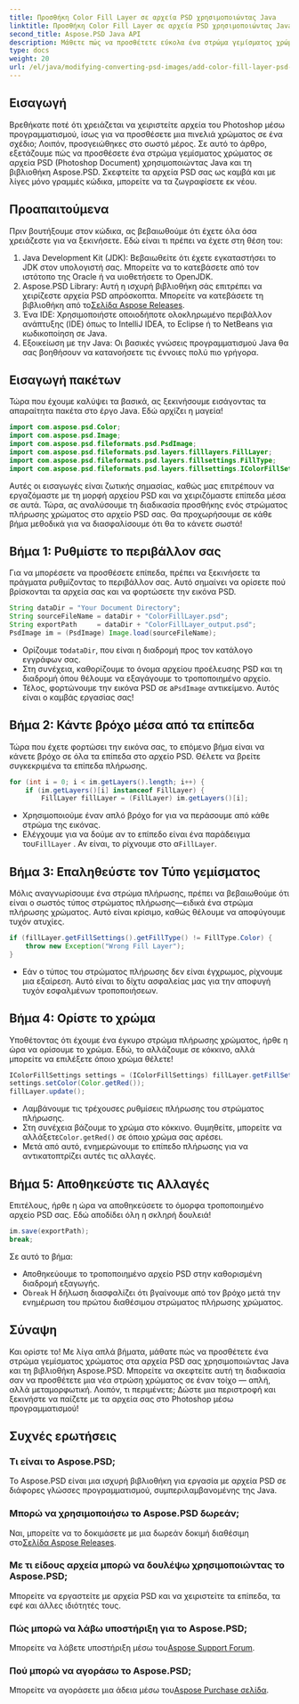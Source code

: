 ```yaml
---
title: Προσθήκη Color Fill Layer σε αρχεία PSD χρησιμοποιώντας Java
linktitle: Προσθήκη Color Fill Layer σε αρχεία PSD χρησιμοποιώντας Java
second_title: Aspose.PSD Java API
description: Μάθετε πώς να προσθέτετε εύκολα ένα στρώμα γεμίσματος χρώματος σε αρχεία PSD χρησιμοποιώντας Java και Aspose.PSD. Ακολουθήστε το βήμα προς βήμα σεμινάριο μας για πιο γρήγορα σχέδια.
type: docs
weight: 20
url: /el/java/modifying-converting-psd-images/add-color-fill-layer-psd-files/
---
```

## Εισαγωγή
Βρεθήκατε ποτέ ότι χρειάζεται να χειριστείτε αρχεία του Photoshop μέσω προγραμματισμού, ίσως για να προσθέσετε μια πινελιά χρώματος σε ένα σχέδιο; Λοιπόν, προσγειώθηκες στο σωστό μέρος. Σε αυτό το άρθρο, εξετάζουμε πώς να προσθέσετε ένα στρώμα γεμίσματος χρώματος σε αρχεία PSD (Photoshop Document) χρησιμοποιώντας Java και τη βιβλιοθήκη Aspose.PSD. Σκεφτείτε τα αρχεία PSD σας ως καμβά και με λίγες μόνο γραμμές κώδικα, μπορείτε να τα ζωγραφίσετε εκ νέου.
## Προαπαιτούμενα
Πριν βουτήξουμε στον κώδικα, ας βεβαιωθούμε ότι έχετε όλα όσα χρειάζεστε για να ξεκινήσετε. Εδώ είναι τι πρέπει να έχετε στη θέση του:
1. Java Development Kit (JDK): Βεβαιωθείτε ότι έχετε εγκαταστήσει το JDK στον υπολογιστή σας. Μπορείτε να το κατεβάσετε από τον ιστότοπο της Oracle ή να υιοθετήσετε το OpenJDK.
2.  Aspose.PSD Library: Αυτή η ισχυρή βιβλιοθήκη σάς επιτρέπει να χειρίζεστε αρχεία PSD απρόσκοπτα. Μπορείτε να κατεβάσετε τη βιβλιοθήκη από το[Σελίδα Aspose Releases](https://releases.aspose.com/psd/java/).
3. Ένα IDE: Χρησιμοποιήστε οποιοδήποτε ολοκληρωμένο περιβάλλον ανάπτυξης (IDE) όπως το IntelliJ IDEA, το Eclipse ή το NetBeans για κωδικοποίηση σε Java.
4. Εξοικείωση με την Java: Οι βασικές γνώσεις προγραμματισμού Java θα σας βοηθήσουν να κατανοήσετε τις έννοιες πολύ πιο γρήγορα.
## Εισαγωγή πακέτων
Τώρα που έχουμε καλύψει τα βασικά, ας ξεκινήσουμε εισάγοντας τα απαραίτητα πακέτα στο έργο Java. Εδώ αρχίζει η μαγεία! 
```java
import com.aspose.psd.Color;
import com.aspose.psd.Image;
import com.aspose.psd.fileformats.psd.PsdImage;
import com.aspose.psd.fileformats.psd.layers.filllayers.FillLayer;
import com.aspose.psd.fileformats.psd.layers.fillsettings.FillType;
import com.aspose.psd.fileformats.psd.layers.fillsettings.IColorFillSettings;
```
Αυτές οι εισαγωγές είναι ζωτικής σημασίας, καθώς μας επιτρέπουν να εργαζόμαστε με τη μορφή αρχείου PSD και να χειριζόμαστε επίπεδα μέσα σε αυτά.
Τώρα, ας αναλύσουμε τη διαδικασία προσθήκης ενός στρώματος πλήρωσης χρώματος στο αρχείο PSD σας. Θα προχωρήσουμε σε κάθε βήμα μεθοδικά για να διασφαλίσουμε ότι θα το κάνετε σωστά!
## Βήμα 1: Ρυθμίστε το περιβάλλον σας
Για να μπορέσετε να προσθέσετε επίπεδα, πρέπει να ξεκινήσετε τα πράγματα ρυθμίζοντας το περιβάλλον σας. Αυτό σημαίνει να ορίσετε πού βρίσκονται τα αρχεία σας και να φορτώσετε την εικόνα PSD. 
```java
String dataDir = "Your Document Directory";
String sourceFileName = dataDir + "ColorFillLayer.psd";
String exportPath     = dataDir + "ColorFillLayer_output.psd";
PsdImage im = (PsdImage) Image.load(sourceFileName);
```
-  Ορίζουμε το`dataDir`, που είναι η διαδρομή προς τον κατάλογο εγγράφων σας.
- Στη συνέχεια, καθορίζουμε το όνομα αρχείου προέλευσης PSD και τη διαδρομή όπου θέλουμε να εξαγάγουμε το τροποποιημένο αρχείο.
-  Τέλος, φορτώνουμε την εικόνα PSD σε a`PsdImage` αντικείμενο. Αυτός είναι ο καμβάς εργασίας σας!
## Βήμα 2: Κάντε βρόχο μέσα από τα επίπεδα
Τώρα που έχετε φορτώσει την εικόνα σας, το επόμενο βήμα είναι να κάνετε βρόχο σε όλα τα επίπεδα στο αρχείο PSD. Θέλετε να βρείτε συγκεκριμένα τα επίπεδα πλήρωσης.
```java
for (int i = 0; i < im.getLayers().length; i++) {
    if (im.getLayers()[i] instanceof FillLayer) {
        FillLayer fillLayer = (FillLayer) im.getLayers()[i];
```
- Χρησιμοποιούμε έναν απλό βρόχο for για να περάσουμε από κάθε στρώμα της εικόνας.
-  Ελέγχουμε για να δούμε αν το επίπεδο είναι ένα παράδειγμα του`FillLayer` . Αν είναι, το ρίχνουμε στο α`FillLayer`.
## Βήμα 3: Επαληθεύστε τον Τύπο γεμίσματος
Μόλις αναγνωρίσουμε ένα στρώμα πλήρωσης, πρέπει να βεβαιωθούμε ότι είναι ο σωστός τύπος στρώματος πλήρωσης—ειδικά ένα στρώμα πλήρωσης χρώματος. Αυτό είναι κρίσιμο, καθώς θέλουμε να αποφύγουμε τυχόν ατυχίες.
```java
if (fillLayer.getFillSettings().getFillType() != FillType.Color) {
    throw new Exception("Wrong Fill Layer");
}
```
- Εάν ο τύπος του στρώματος πλήρωσης δεν είναι έγχρωμος, ρίχνουμε μια εξαίρεση. Αυτό είναι το δίχτυ ασφαλείας μας για την αποφυγή τυχόν εσφαλμένων τροποποιήσεων.
## Βήμα 4: Ορίστε το χρώμα
Υποθέτοντας ότι έχουμε ένα έγκυρο στρώμα πλήρωσης χρώματος, ήρθε η ώρα να ορίσουμε το χρώμα. Εδώ, το αλλάζουμε σε κόκκινο, αλλά μπορείτε να επιλέξετε όποιο χρώμα θέλετε!
```java
IColorFillSettings settings = (IColorFillSettings) fillLayer.getFillSettings();
settings.setColor(Color.getRed());
fillLayer.update();
```
- Λαμβάνουμε τις τρέχουσες ρυθμίσεις πλήρωσης του στρώματος πλήρωσης.
-  Στη συνέχεια βάζουμε το χρώμα στο κόκκινο. Θυμηθείτε, μπορείτε να αλλάξετε`Color.getRed()` σε όποιο χρώμα σας αρέσει.
- Μετά από αυτό, ενημερώνουμε το επίπεδο πλήρωσης για να αντικατοπτρίζει αυτές τις αλλαγές.
## Βήμα 5: Αποθηκεύστε τις Αλλαγές
Επιτέλους, ήρθε η ώρα να αποθηκεύσετε το όμορφα τροποποιημένο αρχείο PSD σας. Εδώ αποδίδει όλη η σκληρή δουλειά!
```java
im.save(exportPath);
break;
```
Σε αυτό το βήμα:
- Αποθηκεύουμε το τροποποιημένο αρχείο PSD στην καθορισμένη διαδρομή εξαγωγής.
-  Ο`break` Η δήλωση διασφαλίζει ότι βγαίνουμε από τον βρόχο μετά την ενημέρωση του πρώτου διαθέσιμου στρώματος πλήρωσης χρώματος.
## Σύναψη
Και ορίστε το! Με λίγα απλά βήματα, μάθατε πώς να προσθέτετε ένα στρώμα γεμίσματος χρώματος στα αρχεία PSD σας χρησιμοποιώντας Java και τη βιβλιοθήκη Aspose.PSD. Μπορείτε να σκεφτείτε αυτή τη διαδικασία σαν να προσθέτετε μια νέα στρώση χρώματος σε έναν τοίχο — απλή, αλλά μεταμορφωτική. Λοιπόν, τι περιμένετε; Δώστε μια περιστροφή και ξεκινήστε να παίζετε με τα αρχεία σας στο Photoshop μέσω προγραμματισμού!
## Συχνές ερωτήσεις
### Τι είναι το Aspose.PSD;  
Το Aspose.PSD είναι μια ισχυρή βιβλιοθήκη για εργασία με αρχεία PSD σε διάφορες γλώσσες προγραμματισμού, συμπεριλαμβανομένης της Java.
### Μπορώ να χρησιμοποιήσω το Aspose.PSD δωρεάν;  
 Ναι, μπορείτε να το δοκιμάσετε με μια δωρεάν δοκιμή διαθέσιμη στο[Σελίδα Aspose Releases](https://releases.aspose.com/).
### Με τι είδους αρχεία μπορώ να δουλέψω χρησιμοποιώντας το Aspose.PSD;  
Μπορείτε να εργαστείτε με αρχεία PSD και να χειριστείτε τα επίπεδα, τα εφέ και άλλες ιδιότητές τους.
### Πώς μπορώ να λάβω υποστήριξη για το Aspose.PSD;  
 Μπορείτε να λάβετε υποστήριξη μέσω του[Aspose Support Forum](https://forum.aspose.com/c/psd/34).
### Πού μπορώ να αγοράσω το Aspose.PSD;  
 Μπορείτε να αγοράσετε μια άδεια μέσω του[Aspose Purchase σελίδα](https://purchase.aspose.com/buy).
